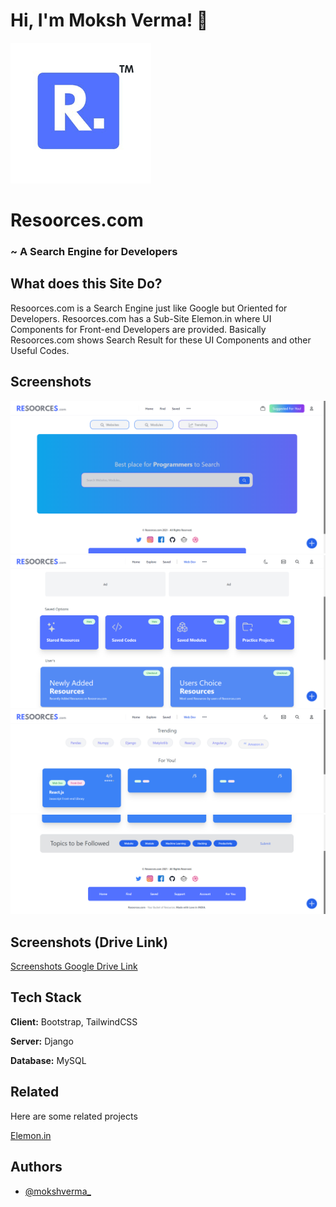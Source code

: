 
# Hi, I'm Moksh Verma! 👋


![Resoorces.com](https://github.com/mokshverma-dev/Resoorces/blob/main/resoorces_logo.png)


# Resoorces.com

### ~ A Search Engine for Developers


## What does this Site Do?

Resoorces.com is a Search Engine just like Google but Oriented for Developers. Resoorces.com has a Sub-Site Elemon.in where UI Components for Front-end Developers are provided.
Basically Resoorces.com shows Search Result for these UI Components and other Useful Codes.
## Screenshots

![Home Page](https://github.com/mokshverma-dev/Resoorces/blob/main/Screenshot%202023-01-07%20214853.png)
![Home Page after Login](https://github.com/mokshverma-dev/Resoorces/blob/main/Screenshot%202023-01-07%20215210.png)
![Explore Page](https://github.com/mokshverma-dev/Resoorces/blob/main/Screenshot%202023-01-07%20215050.png)
![Explore Page Down Side](https://github.com/mokshverma-dev/Resoorces/blob/main/Screenshot%202023-01-07%20215123.png)

## Screenshots (Drive Link)

[Screenshots Google Drive Link](https://drive.google.com/drive/folders/16IRKsXFOKQ2e7Ep4NbPQfihPqGf9ZyJF?usp=share_link)

## Tech Stack

**Client:**   Bootstrap, TailwindCSS

**Server:**   Django

**Database:**   MySQL


## Related

Here are some related projects

[Elemon.in](https://github.com/mokshverma-dev/Elemon)


## Authors

- [@mokshverma_](https://www.instagram.com/mokshverma_/)

